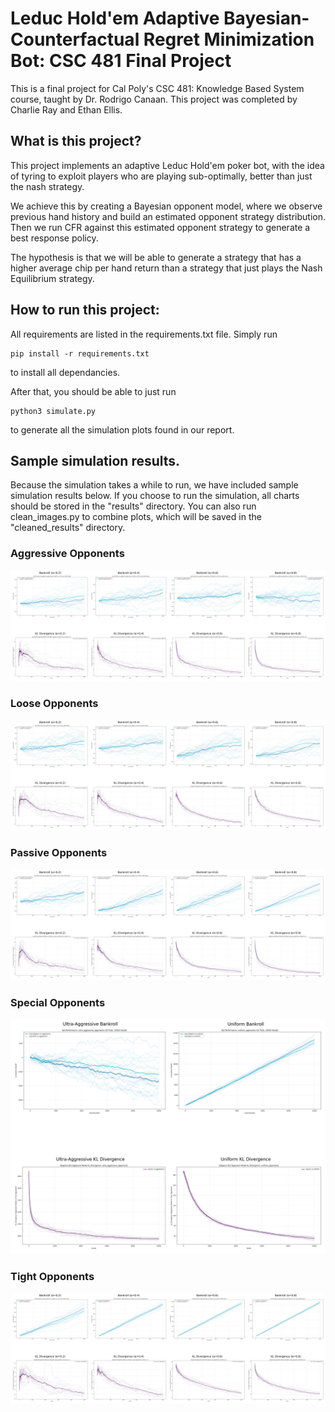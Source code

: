 # Leduc Hold'em Adaptive Bayesian-Counterfactual Regret Minimization Bot: CSC 481 Final Project

This is a final project for Cal Poly's CSC 481: Knowledge Based System course, taught by Dr. Rodrigo Canaan.
This project was completed by Charlie Ray and Ethan Ellis.

## What is this project?

This project implements an adaptive Leduc Hold'em poker bot, with the idea of tyring to exploit players who are playing
sub-optimally, better than just the nash strategy.

We achieve this by creating a Bayesian opponent model, where we observe previous hand history and build an estimated
opponent strategy distribution. Then we run CFR against this estimated opponent strategy to generate a best response policy.

The hypothesis is that we will be able to generate a strategy that has a higher average chip per hand return than
a strategy that just plays the Nash Equilibrium strategy.

## How to run this project:

All requirements are listed in the requirements.txt file. Simply run
```
pip install -r requirements.txt
```
to install all dependancies.

After that, you should be able to just run
```
python3 simulate.py
```
to generate all the simulation plots found in our report.

## Sample simulation results.

Because the simulation takes a while to run, we have included sample simulation results below.
If you choose to run the simulation, all charts should be stored in the "results" directory. You can also
run clean_images.py to combine plots, which will be saved in the "cleaned_results" directory.

### Aggressive Opponents
![Aggressive Opponents](https://github.com/CharlieRay668/csc481-poker-kb/blob/master/cleaned_results/aggressive_opponents_combined.png)

### Loose Opponents
![Loose Opponents](https://github.com/CharlieRay668/csc481-poker-kb/blob/master/cleaned_results/loose_opponents_combined.png)

### Passive Opponents
![Passive Opponents](https://github.com/CharlieRay668/csc481-poker-kb/blob/master/cleaned_results/passive_opponents_combined.png)

### Special Opponents
![Special Opponents](https://github.com/CharlieRay668/csc481-poker-kb/blob/master/cleaned_results/special_opponents_combined.png)

### Tight Opponents
![Tight Opponents](https://github.com/CharlieRay668/csc481-poker-kb/blob/master/cleaned_results/tight_opponents_combined.png)

